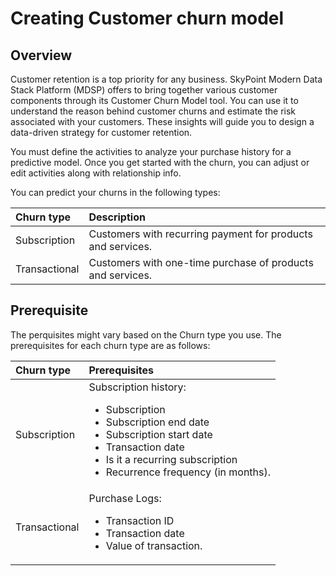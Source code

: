 # Creating Customer churn model
## Overview
Customer retention is a top priority for any business. SkyPoint Modern Data Stack Platform (MDSP) offers to bring together various customer components through its Customer Churn Model tool. You can use it to understand the reason behind customer churns and estimate the risk associated with your customers. These insights will guide you to design a data-driven strategy for customer retention.

You must define the activities to analyze your purchase history for a predictive model. Once you get started with the churn, you can adjust or edit activities along with relationship info.

You can predict your churns in the following types:  

|Churn type|Description|
|:-|:-|
|Subscription|Customers with recurring payment for products and services.|
|Transactional|Customers with one-time purchase of products and services.|

## Prerequisite
The perquisites might vary based on the Churn type you use. The prerequisites for each churn type are as follows:  

|Churn type|Prerequisites|
|:-|:-|
|Subscription|Subscription history: <ul><li> Subscription </li> <li> Subscription end date</li> <li> Subscription start date </li><li> Transaction date </li><li> Is it a recurring subscription</li> <li> Recurrence frequency (in months).</li></ul>|
|Transactional|Purchase Logs: <ul><li> Transaction ID</li> <li> Transaction date</li> <li> Value of transaction.</li></ul>|

